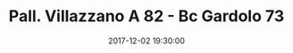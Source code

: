 ---
title: Pall. Villazzano A 82 - Bc Gardolo 73
date: 2017-12-02 19:30:00
squadra-a: Pall. Villazzano A
punteggio-a: 73
squadra-b: Bc Gardolo
punteggio-b: 82
partite/squadra: under-18-17-18
luogo: PALESTRA S.M. PASCOLI
categoria: under 18
---